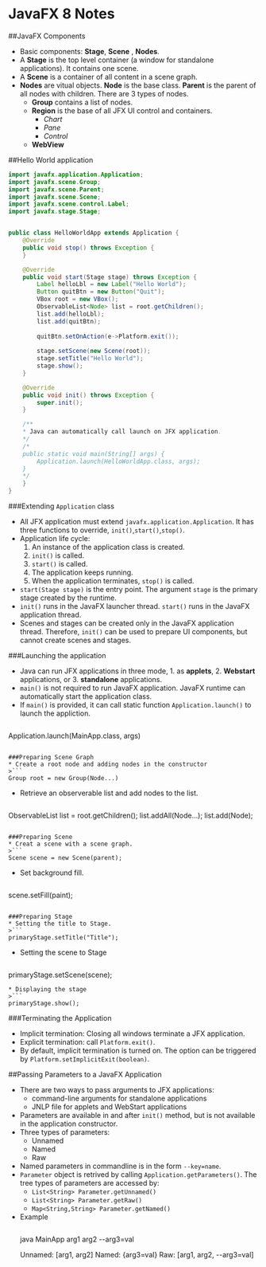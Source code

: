 # JavaFX 8 Notes

##JavaFX Components
* Basic components: **Stage**, **Scene**
, **Nodes**.
* A **Stage** is the top level container (a window for standalone applications). It contains one scene.
* A **Scene** is a container of all content in a scene graph. 
* **Nodes** are vitual objects. **Node** is the base class. **Parent** is the parent of all nodes with children. There are 3 types of nodes.
  * **Group** contains a list of nodes.
  * **Region** is the base of all JFX UI control and containers.
    * *Chart*
    * *Pane*
    * *Control*
  * **WebView** 

##Hello World application


```java
import javafx.application.Application;
import javafx.scene.Group;
import javafx.scene.Parent;
import javafx.scene.Scene;
import javafx.scene.control.Label;
import javafx.stage.Stage;


public class HelloWorldApp extends Application {
	@Override
	public void stop() throws Exception {
	}

	@Override
	public void start(Stage stage) throws Exception {
		Label helloLbl = new Label("Hello World");
		Button quitBtn = new Button("Quit");
		VBox root = new VBox();
		ObservableList<Node> list = root.getChildren();
		list.add(helloLbl);
		list.add(quitBtn);
		
		quitBtn.setOnAction(e->Platform.exit());
		
		stage.setScene(new Scene(root));
		stage.setTitle("Hello World");
		stage.show();
	}

	@Override
	public void init() throws Exception {
		super.init();
	}

	/**
	* Java can automatically call launch on JFX application.
	*/
	/*
	public static void main(String[] args) {
		Application.launch(HelloWorldApp.class, args);
	}
	*/
	}
}
```

###Extending `Application` class

* All JFX application must extend `javafx.application.Application`. It has three functions to override, `init()`,`start()`,`stop()`.
* Application life cycle:
  1. An instance of the application class is created.  
  2. `init()` is called.
  3. `start()` is called.
  4. The application keeps running.
  5. When the application terminates, `stop()` is called.
* `start(Stage stage)` is the entry point. The argument `stage` is the primary stage created by the runtime.
* `init()` runs in the JavaFX launcher thread. `start()` runs in the JavaFX application thread.
* Scenes and stages can be created only in the JavaFX application thread. Therefore, `init()` can be used to prepare UI components, but cannot create scenes and stages.

###Launching the application

* Java can run JFX applications in three mode, 1. as **applets**, 2. **Webstart** applications, or 3. **standalone** applications.
* `main()` is not required to run JavaFX application. JavaFX runtime can automatically start the application class. 
* If `main()` is provided, it can call static function `Application.launch()` to launch the appliction.
>```
Application.launch(MainApp.class, args)
```

###Preparing Scene Graph
* Create a root node and adding nodes in the constructor
>```
Group root = new Group(Node...)
```
* Retrieve an observerable list and add nodes to the list.
>```
ObservableList<Node> list = root.getChildren();
list.addAll(Node...);
list.add(Node);
```

###Preparing Scene
* Creat a scene with a scene graph. 
>```
Scene scene = new Scene(parent);
```
* Set background fill. 
>```
scene.setFill(paint);
```

###Preparing Stage
* Setting the title to Stage. 
>```
primaryStage.setTitle("Title"); 
```       
* Setting the scene to Stage 
>```
primaryStage.setScene(scene); 
```    
* Displaying the stage 
>```
primaryStage.show();
```

###Terminating the Application
* Implicit termination: Closing all windows terminate a JFX application. 
* Explicit termination: call `Platform.exit()`.
* By default, implicit termination is turned on. The option can be triggered by `Platform.setImplicitExit(boolean)`.

##Passing Parameters to a JavaFX Application
* There are two ways to pass arguments to JFX applications:
  * command-line arguments for standalone applications
  * JNLP file for applets and WebStart applications
* Parameters are available in and after `init()` method, but is not available in the application constructor.
* Three types of parameters:
  * Unnamed
  * Named
  * Raw
* Named parameters in commandline is in the form `--key=name`.
* `Parameter` object is retrived by calling `Application.getParameters()`. The tree types of parameters are accessed by:
  * `List<String> Parameter.getUnnamed()`
  * `List<String> Parameter.getRaw()`
  * `Map<String,String> Parameter.getNamed()`
* Example
  >```
  java MainApp arg1 arg2 --arg3=val
  >
  Unnamed: [arg1, arg2]
  Named: {arg3=val}
  Raw: [arg1, arg2, --arg3=val]
  ```

